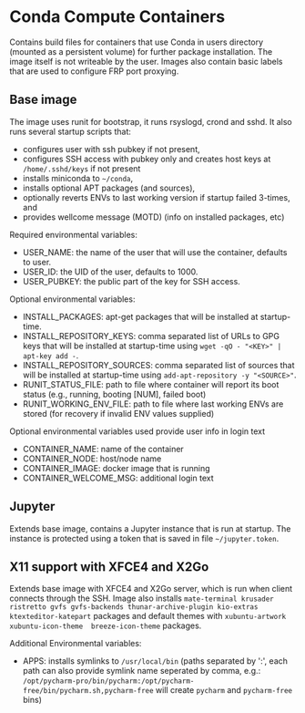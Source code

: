 Conda Compute Containers
========================

Contains build files for containers that use Conda in users directory (mounted as a persistent volume) for further package installation. The image itself is not writeable by the user.
Images also contain basic labels that are used to configure FRP port proxying.

Base image
----------

The image uses runit for bootstrap, it runs rsyslogd, crond and sshd. It also runs several startup scripts that:

 * configures user with ssh pubkey if not present, 
 * configures SSH access with pubkey only and creates host keys at `/home/.sshd/keys` if not present
 * installs miniconda to `~/conda`,
 * installs optional APT packages (and sources), 
 * optionally reverts ENVs to last working version if startup failed 3-times, and
 * provides wellcome message (MOTD) (info on installed packages, etc)
 
Required environmental variables:
 * USER_NAME: the name of the user that will use the container, defaults to user.
 * USER_ID: the UID of the user, defaults to 1000.
 * USER_PUBKEY: the public part of the key for SSH access.
 
Optional environmental variables:
 * INSTALL_PACKAGES: apt-get packages that will be installed at startup-time.
 * INSTALL_REPOSITORY_KEYS: comma separated list of URLs to GPG keys that will be installed at startup-time using `wget -qO - "<KEY>" | apt-key add -`.
 * INSTALL_REPOSITORY_SOURCES: comma separated list of sources that will be installed at startup-time using `add-apt-repository -y "<SOURCE>"`.
 * RUNIT_STATUS_FILE: path to file where container will report its boot status (e.g., running, booting [NUM], failed boot)
 * RUNIT_WORKING_ENV_FILE: path to file where last working ENVs are stored (for recovery if invalid ENV values supplied)

Optional environmental variables used provide user info in login text
 * CONTAINER_NAME: name of the container
 * CONTAINER_NODE: host/node name 
 * CONTAINER_IMAGE: docker image that is running
 * CONTAINER_WELCOME_MSG: additional login text

Jupyter
-------

Extends base image, contains a Jupyter instance that is run at startup. The instance is protected using a token that is saved in file `~/jupyter.token`.


X11 support with XFCE4 and X2Go
-------------------------------

Extends base image with XFCE4 and X2Go server, which is run when client connects through the SSH. Image also installs `mate-terminal krusader ristretto gvfs gvfs-backends thunar-archive-plugin kio-extras ktexteditor-katepart` packages and default themes with `xubuntu-artwork xubuntu-icon-theme  breeze-icon-theme` packages. 

Additional Environmental variables:
 * APPS: installs symlinks to `/usr/local/bin` (paths separated by ':', each path can also provide symlink name seperated by comma, e.g.: `/opt/pycharm-pro/bin/pycharm:/opt/pycharm-free/bin/pycharm.sh,pycharm-free` will create `pycharm` and `pycharm-free` bins)
